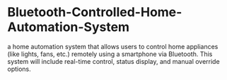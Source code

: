 # Bluetooth-Controlled-Home-Automation-System
a home automation system that allows users to control home appliances  (like lights, fans, etc.) remotely using a smartphone via Bluetooth. This system will  include real-time control, status display, and manual override options.
